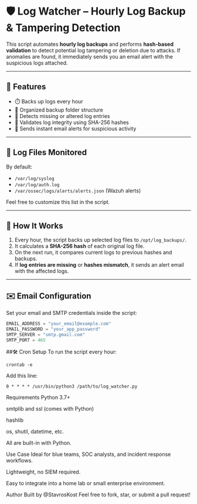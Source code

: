 # 🛡️ Log Watcher – Hourly Log Backup & Tampering Detection

This script automates **hourly log backups** and performs **hash-based validation** to detect potential log tampering or deletion due to attacks. If anomalies are found, it immediately sends you an email alert with the suspicious logs attached.

---

## 🚀 Features

- ⏱️ Backs up logs every hour
- 📁 Organized backup folder structure
- 🧩 Detects missing or altered log entries
- 🔐 Validates log integrity using SHA-256 hashes
- 📧 Sends instant email alerts for suspicious activity

---

## 📂 Log Files Monitored

By default:
- `/var/log/syslog`
- `/var/log/auth.log`
- `/var/ossec/logs/alerts/alerts.json` (Wazuh alerts)

Feel free to customize this list in the script.

---

## 🧠 How It Works

1. Every hour, the script backs up selected log files to `/opt/log_backups/`.
2. It calculates a **SHA-256 hash** of each original log file.
3. On the next run, it compares current logs to previous hashes and backups.
4. If **log entries are missing** or **hashes mismatch**, it sends an alert email with the affected logs.

---

## ✉️ Email Configuration

Set your email and SMTP credentials inside the script:

```python
EMAIL_ADDRESS = "your_email@example.com"
EMAIL_PASSWORD = "your_app_password"
SMTP_SERVER = "smtp.gmail.com"
SMTP_PORT = 465
```

##🛠️ Cron Setup
To run the script every hour:
```
crontab -e
```
Add this line:
```
0 * * * * /usr/bin/python3 /path/to/log_watcher.py
```

 Requirements
Python 3.7+

smtplib and ssl (comes with Python)

hashlib

os, shutil, datetime, etc.

All are built-in with Python.

Use Case
Ideal for blue teams, SOC analysts, and incident response workflows.

Lightweight, no SIEM required.

Easy to integrate into a home lab or small enterprise environment.

Author
Built by @StavrosKost
Feel free to fork, star, or submit a pull request!
